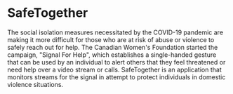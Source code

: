 # SafeTogether
The social isolation measures necessitated by the COVID-19 pandemic are making it more difficult for those who are at risk of abuse or violence to safely reach out for help. The Canadian Women's Foundation started the campaign, "Signal For Help", which establishes a single-handed gesture that can be used by an individual to alert others that they feel threatened or need help over a video stream or calls. SafeTogether is an application that monitors streams for the signal in attempt to protect individuals in domestic violence situations.
